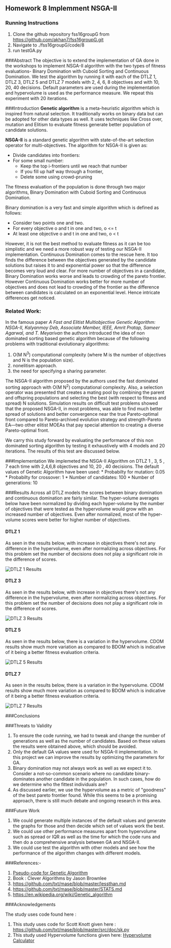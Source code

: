 ## Homework 8 Implemment NSGA-II

### Running Instructions 
  1. Clone the github repository fss16groupG from https://github.com/akhan7/fss16groupG.git
  2. Navigate to ./fss16groupG/code/8
  3. run testGA.py
 
###Abstract
The objective is to extend the implementation of GA done in the workshops to implement NSGA-II algorithm with the two types of fitness evaluations- Binary Domination with Cuboid Sorting and Continuous Domination. We test the algorithm by running it with each of the DTLZ 1, DTLZ 3, DTLZ 5 and DTLZ 7 models with 2, 4, 6, 8 objectives and with 10, 20, 40 decisions. Default parameters are used during the implementation and hypervolume is used as the performance measure. We repeat this experiment with 20 iterations.

###Introduction
**Genetic algorithm** is a meta-heuristic algorithm which is inspired from natural selection. It traditionally works on binary data but can be adopted for other data types as well. It uses techniques like Cross over, mutation and Elitism to evaluate fitness generate better population of candidate solutions.

**NSGA-II** is a standard genetic algorithm with state-of-the-art selection operator for multi-objectives. The algorithm for NSGA-II is given as:
  * Divide candidates into frontiers:
  * For some small number:
    * Keep the top i-frontiers until we reach that number
    * If you fill up half way through a frontier,
    * Delete some using crowd-pruning

The fitness evaluation of the population is done through two major algorithms, Binary Domination with Cuboid Sorting and Continuous Domination. 

Binary domination is a very fast and simple algorithm which is defined as follows:
  * Consider two points one and two.
  * For every objective o and t in one and two, o <= t
  * At least one objective o and t in one and two, o < t

However, it is not the best method to evaluate fitness as it can be too simplistic and we need a more robust way of testing our NSGA-II implementation. Continuous Domination comes to the rescue here. It too finds the difference between the objectives generated by the candidate solutions but raises it to and exponential power so that the difference becomes very loud and clear. For more number of objectives in a candidate, Binary Domination works worse and leads to crowding of the pareto frontier. However Continuous Domination works better for more number of objectives and does not lead to crowding of the frontier as the difference between candidates is calculated on an exponential level. Hence intricate differences get noticed.

### Related Work:
In the famous paper *A Fast and Elitist Multiobjective Genetic Algorithm: NSGA-II, Kalyanmoy Deb, Associate Member, IEEE, Amrit Pratap, Sameer Agarwal, and T. Meyarivan* the authors introduced the idea of non dominated sorting based genetic algorithm because of the following problems with traditional evolutionary algorithms:
  1.  O(M N<sup>3</sup>) computational complexity (where M is the number of objectives and N is the population size).
  2.  nonelitism approach.
  3.  the need for specifying a sharing parameter.

The NSGA-II algorithm proposed by the authors used the fast dominated sorting approach with O(M N<sup>2</sup>) computational complexity. Also, a selection operator was presented that creates a mating pool by combining the parent and offspring populations and selecting the best (with respect to fitness and spread) N solutions. Simulation results on difficult test problems showed that the proposed NSGA-II, in most problems, was able to find much better spread of solutions and better convergence near the true Pareto-optimal front compared to Pareto-archived evolution strategy and strength-Pareto EA—two other elitist MOEAs that pay special attention to creating a diverse Pareto-optimal front.

We carry this study forward by evaluating the performance of this non dominated sorting algorithm by testing it exhaustively with 4 models and 20 iterations. The results of this test are discussed below.


###Implementation 
  We implemeted the NSGA-II Algorithm on DTLZ 1 , 3, 5 , 7 each time with 2,4,6,8 objectives and 10, 20 , 40 decisions. 
  The default values of Genetic Algorithm have been used:
    * Probabilty for mutation: 0.05 
    * Probabilty for crossover: 1
    * Number of candidates: 100 
    * Number of generations: 10

###Results
  Across all DTLZ models the scores between binary domination and continuous domination are fairly similar. The hyper-volume averages below have been normalized by dividing each hyper-volume by the number of objectives that were tested as the hypervolume would grow with an increased number of objectives. Even after normalized, most of the hyper-volume scores were better for higher number of objectives.

#### DTLZ 1
As seen in the results below, with increase in objectives there's not any difference in the hypervolume, even after normalizing across objectives. For this problem set the number of decisions does not play a significant role in the difference of scores.

![DTLZ 1 Results](https://github.com/akhan7/fss16groupG/blob/master/code/8/image/r1.png)

#### DTLZ 3
As seen in the results below, with increase in objectives there's not any difference in the hypervolume, even after normalizing across objectives. For this problem set the number of decisions does not play a significant role in the difference of scores. 

![DTLZ 3 Results](https://github.com/akhan7/fss16groupG/blob/master/code/8/image/r2.png)

#### DTLZ 5
As seen in the results below, there is a variation in the hypervolume. CDOM results show much more variation as compared to BDOM which is indicative of it being a better fitness evaluation criteria.

![DTLZ 5 Results](https://github.com/akhan7/fss16groupG/blob/master/code/8/image/r3.png)

#### DTLZ 7
As seen in the results below, there is a variation in the hypervolume. CDOM results show much more variation as compared to BDOM which is indicative of it being a better fitness evaluation criteria.

![DTLZ 7 Results](https://github.com/akhan7/fss16groupG/blob/master/code/8/image/r4.png)


###Conclusions


###Threats to Validity 
  1. To ensure the code running, we had to tweak and change the number of generations as well as the number of candidates. Based on these values the results were obtained above, which should be avoided.
  2. Only the default GA values were used for NSGA-II implementation. In this project we can improve the results by optimizing the parameters for GA.
  3. Binary domination may not always work as well as we expect it to. Consider a not-so-common scenario where no candidate binary-dominates another candidate in the population. In such cases, how do we determine who the fittest individuals are?
  4. As discussed earlier, we use the hypervolume as a metric of "goodness" of the best pareto frontier found. While this seems to be a promising approach, there is still much debate and ongoing research in this area.


###Future Work
  1.  We could generate multiple instances of the default values and generate the graphs for those and then decide which set of values work the best.
  2.  We could use other performance measures apart from hypervolume such as spread or IQR as well as the time for which the code runs and then do a comprehensive analysis between GA and NSGA-II.
  3.  We could use test the algorithm with other models and see how the performance of the algorithm changes with different models.


###References:-

 1. [Pseudo-code for Genetic Algorithm](http://www.cleveralgorithms.com/nature-inspired/evolution/genetic_algorithm.html)
 2. Book : Clever Algorithms by Jason Brownlee
 3. https://github.com/txt/mase/blob/master/lessthan.md
 4. https://github.com/txt/mase/blob/master/STATS.md
 5. https://en.wikipedia.org/wiki/Genetic_algorithm


###Acknowledgements

   The study uses code found here :
 1.  This study uses code for Scott Knott given here : https://github.com/txt/mase/blob/master/src/doc/sk.py
 2.  This study used Hypervolume functions given here: 
     [Hypervolume Calculator](https://github.com/ai-se/storm/tree/master/PerformanceMetrics)
